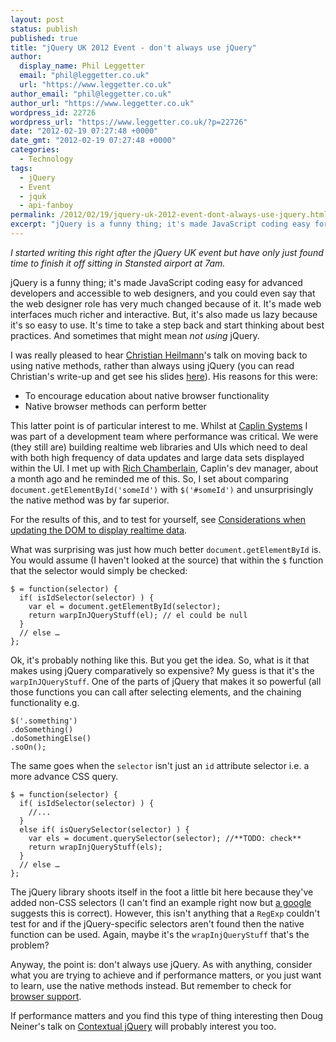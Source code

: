 ```yaml
---
layout: post
status: publish
published: true
title: "jQuery UK 2012 Event - don't always use jQuery"
author:
  display_name: Phil Leggetter
  email: "phil@leggetter.co.uk"
  url: "https://www.leggetter.co.uk"
author_email: "phil@leggetter.co.uk"
author_url: "https://www.leggetter.co.uk"
wordpress_id: 22726
wordpress_url: "https://www.leggetter.co.uk/?p=22726"
date: "2012-02-19 07:27:48 +0000"
date_gmt: "2012-02-19 07:27:48 +0000"
categories:
  - Technology
tags:
  - jQuery
  - Event
  - jquk
  - api-fanboy
permalink: /2012/02/19/jquery-uk-2012-event-dont-always-use-jquery.html
excerpt: "jQuery is a funny thing; it's made JavaScript coding easy for advanced developers and accessible to web designers, and you could even say that the web designer role has very much changed because of it. It's made web interfaces much richer and interactive. But, it's also made us lazy because it's so easy to use. It's time to take a step back and start thinking about best practices. And sometimes that might mean <em>not using</em> jQuery."
---
```


<p><em>I started writing this right after the jQuery UK event but have only just found time to finish it off sitting in Stansted airport at 7am.</em></p>
<p>jQuery is a funny thing; it's made JavaScript coding easy for advanced developers and accessible to web designers, and you could even say that the web designer role has very much changed because of it. It's made web interfaces much richer and interactive. But, it's also made us lazy because it's so easy to use. It's time to take a step back and start thinking about best practices. And sometimes that might mean <em>not using</em> jQuery.</p>
<p>I was really pleased to hear <a href="http://twitter.com/codepo8">Christian Heilmann</a>'s talk on moving back to using native methods, rather than always using jQuery (you can read Christian's write-up and get see his slides <a href="http://christianheilmann.com/2012/02/11/jquery-uk-conference-in-oxford-england-slides-audio-impressions-and-notes/">here</a>). His reasons for this were:</p>
<ul>
<li>To encourage education about native browser functionality</li>
<li>Native browser methods can perform better</li>
</ul>
<p>This latter point is of particular interest to me. Whilst at <a href="http://www.caplin.com">Caplin Systems</a> I was part of a development team where performance was critical. We were (they still are) building realtime web libraries and UIs which need to deal with both high frequency of data updates and large data sets displayed within the UI. I met up with <a href="http://twitter.com/fauna5">Rich Chamberlain</a>, Caplin's dev manager, about a month ago and he reminded me of this. So, I set about comparing <code>document.getElementById('someId')</code> with <code>$('#someId')</code> and unsurprisingly the native method was by far superior.</p>
<p>For the results of this, and to test for yourself, see <a href="/2012/02/12/considerations-when-updating-the-dom-to-display-realtime-data.html">Considerations when updating the DOM to display realtime data</a>.</p>
<p>What was surprising was just how much better <code>document.getElementById</code> is. You would assume (I haven't looked at the source) that within the <code>$</code> function that the selector would simply be checked:</p>
<pre><code>$ = function(selector) {
  if( isIdSelector(selector) ) {
    var el = document.getElementById(selector);
    return warpInJQueryStuff(el); // el could be null
  }
  // else …
};
</code></pre>
<p>Ok, it's probably nothing like this. But you get the idea. So, what is it that makes using jQuery comparatively so expensive? My guess is that it's the <code>warpInJQueryStuff</code>. One of the parts of jQuery that makes it so powerful (all those functions you can call after selecting elements, and the chaining functionality e.g.</p>
<pre><code>$('.something')
.doSomething()
.doSomethingElse()
.soOn();
</code></pre>
<p>The same goes when the <code>selector</code> isn't just an <code>id</code> attribute selector i.e. a more advance CSS query.</p>
<pre><code>$ = function(selector) {
  if( isIdSelector(selector) ) {
    //...
  }
  else if( isQuerySelector(selector) ) {
    var els = document.querySelector(selector); //**TODO: check**
    return wrapInjQueryStuff(els);
  }
  // else …
};
</code></pre>
<p>The jQuery library shoots itself in the foot a little bit here because they've added non-CSS selectors (I can't find an example right now but <a href="http://www.google.co.uk/search?ix=teb&amp;sourceid=chrome&amp;ie=UTF-8&amp;q=jquery+non-standard+selectors#sclient=psy-ab&amp;hl=en&amp;safe=off&amp;source=hp&amp;q=jquery+%22non-standard+selectors%22&amp;pbx=1&amp;oq=jquery+%22non-standard+selectors%22&amp;aq=f&amp;aqi=&amp;aql=&amp;gs_sm=3&amp;gs_upl=3450l5414l0l5599l4l4l0l0l0l2l966l1518l5-1.1l2l0&amp;bav=on.2,or.r_gc.r_pw.r_cp.,cf.osb&amp;fp=a16cf6b4817c4ef9&amp;biw=1440&amp;bih=746&amp;ix=teb">a google</a> suggests this is correct). However, this isn't anything that a <code>RegExp</code> couldn't test for and if the jQuery-specific selectors aren't found then the native function can be used. Again, maybe it's the <code>wrapInjQueryStuff</code> that's the problem?</p>
<p>Anyway, the point is: don't always use jQuery. As with anything, consider what you are trying to achieve and if performance matters, or you just want to learn, use the native methods instead. But remember to check for <a href="http://caniuse.com/queryselector">browser support</a>.</p>
<p>If performance matters and you find this type of thing interesting then Doug Neiner's talk on <a href="http://www.slideshare.net/dcneiner/contextual-jquery">Contextual jQuery</a> will probably interest you too.</p>
